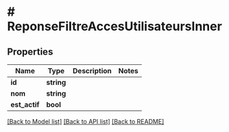 # # ReponseFiltreAccesUtilisateursInner

## Properties

Name | Type | Description | Notes
------------ | ------------- | ------------- | -------------
**id** | **string** |  |
**nom** | **string** |  |
**est_actif** | **bool** |  |

[[Back to Model list]](../../README.md#models) [[Back to API list]](../../README.md#endpoints) [[Back to README]](../../README.md)
